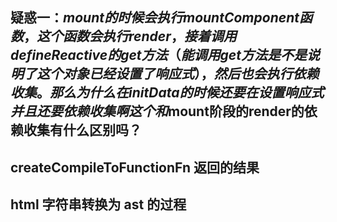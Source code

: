 ## 疑惑一：$mount的时候会执行mountComponent函数，这个函数会执行render，接着调用defineReactive的get方法（能调用get方法是不是说明了这个对象已经设置了响应式），然后也会执行依赖收集。那么为什么在initData的时候还要在设置响应式并且还要依赖收集啊   这个和$mount阶段的render的依赖收集有什么区别吗？
## createCompileToFunctionFn 返回的结果
## html 字符串转换为 ast 的过程